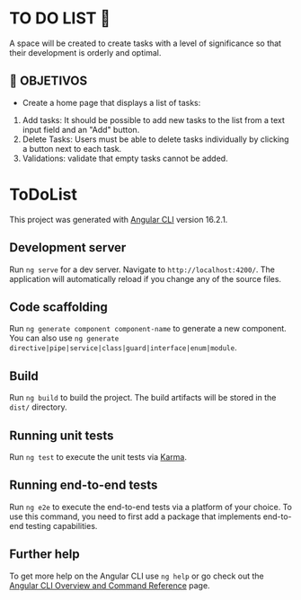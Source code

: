  # **TO DO LIST** 📝
A space will be created to create tasks with a level of significance so that their development is orderly and optimal.

## **📌 OBJETIVOS**

- Create a home page that displays a list of tasks:

1. Add tasks: It should be possible to add new tasks to the list
from a text input field and an "Add" button.
2. Delete Tasks: Users must be able to delete tasks
individually by clicking a button next to each task.
3. Validations: validate that empty tasks cannot be added.


# ToDoList

This project was generated with [Angular CLI](https://github.com/angular/angular-cli) version 16.2.1.

## Development server

Run `ng serve` for a dev server. Navigate to `http://localhost:4200/`. The application will automatically reload if you change any of the source files.

## Code scaffolding

Run `ng generate component component-name` to generate a new component. You can also use `ng generate directive|pipe|service|class|guard|interface|enum|module`.

## Build

Run `ng build` to build the project. The build artifacts will be stored in the `dist/` directory.

## Running unit tests

Run `ng test` to execute the unit tests via [Karma](https://karma-runner.github.io).

## Running end-to-end tests

Run `ng e2e` to execute the end-to-end tests via a platform of your choice. To use this command, you need to first add a package that implements end-to-end testing capabilities.

## Further help

To get more help on the Angular CLI use `ng help` or go check out the [Angular CLI Overview and Command Reference](https://angular.io/cli) page.
